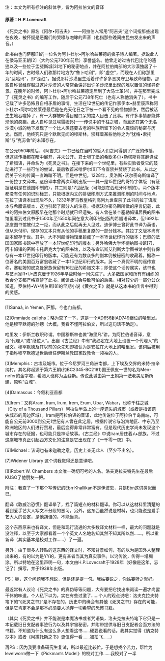 注：本文为所有标注的斜体字，皆为阿拉伯文的音译

#### 原著：H.P.Lovecraft

《死灵之书》原名《阿尔•阿吉夫》 ——阿拉伯人常用“阿吉夫”这个词指那些出现在夜晚，被怀疑是恶魔们的哭嚎与咆哮的声音（也指那些晚间由昆虫发出来的声音。）

此书由也门萨那[1]的一位名为阿卜杜尔•阿尔哈兹莱德的疯子诗人编著。据说此人在倭马亚王朝[2]（大约公元700年前后）享誉盛名。他曾走访过古代巴比伦的遗迹以及一些位于孟斐斯城[3]地下的秘密地点，并在阿拉伯南部的大沙漠独居了十年的时间，古时候人们称那片地方为“魯卜哈利”，即"虚空"，而现在人们称那里为"达哈玛"，即"深红"。据说那片沙漠里生活着许许多多恶灵守卫与致命怪物。那些自称曾经穿越过这片沙漠的人常常会讲述出许多沙漠里出现的难以置信的怪异奇景。在晚年的时候，阿卜杜尔•阿尔哈兹莱德定居到了大马士革[4]，并在那里完成了《死灵之书》的编写工作，随后于公元738年死亡（也有人称他消失了）。书中记载了许多恐怖且自相矛盾的事情。生活在12世纪的传记作家伊本•赫里康声称阿卜杜尔•阿尔哈兹莱德最后是在光天化日之下被一个看不见的怪物抓住，然后被活生生地吞噬掉了，有一大群被吓得目瞪口呆的路人目击了此事。有许多事情都能体现他的疯癫。此人自称见过埃雷姆[5]——传说中的千柱之城，而且还在某个无名沙漠小城的地下发现了一个比人类还要古老的种族所留下的令人震惊的秘密与历史。然而，他终究只是个默默无闻的穆斯林，崇拜着某些他称之为“犹格•索托斯”与“克苏鲁”的未知存在。

在公元950年前后，《阿吉夫》一书已经在当时的哲人们之间得到了广泛的传播，但这些传播都在暗中展开，并未公开。君士坦丁堡的希欧多尔•勒塔斯将其翻译成了希腊语，并命名为《死灵之书》。在接下来的一个世纪里，有些实验者受它的鼓动进行了一些可怕的尝试，最后牧首米哈伊尔[6]下令查禁并焚烧了此书。从此之后关于它的传闻一直晦暗不明。但是中世纪，1228年，奥洛斯•沃尔密乌斯编译了一份拉丁文译本。这份译本曾两次印刷出版——其一是15世纪的哥特字体版（有证据证明是在德国印制的），其二则是17世纪版（可能是在西班牙印制的）。两个版本都没有任何的识别标志，只能根据内文的排版印刷方式来推测印刷的时间与地点。在拉丁语译本出现后不久，1232年罗马教皇格列高列九世查禁了此书的拉丁语版本与希腊语版本，这也引起了部分人的注意。根据沃尔密乌斯所做的序言记载，此书的阿拉伯文原版早在他那个时期就已经遗失。有人曾在某个塞勒姆镇居民的图书馆里看到过此书于1500年至1550年间在意大利印制出版的希腊语译本，但1692年那座图书馆被付之一炬，而从此之后就再无人见过。迪伊博士曾将此书译为英语，但从未付印，现存的文本只有从他的手稿里复原的一部分残本。其拉丁文版本尚有副本留存于世。其中，大不列颠博物馆里锁藏了一本15世纪印行的版本；巴黎的法国国家图书馆中存放了一本17世纪印行的版本；另外哈佛大学怀德纳图书馆[7]，阿卡姆镇的密斯卡托尼克大学的图书馆，以及布宜诺斯艾利斯大学图书馆中则各保存有一本17世纪印行的版本。可能还有为数众多的副本仍被秘密的收藏着。据称一位著名的美国百万富翁收藏了一本15世纪印行的版本。另一个真假不明的谣传宣称，塞勒姆的皮克曼家族保留有16世纪的希腊文本；即使这个谣传属实，该书也与艺术家R•U•皮克曼于1926年早些时候一同失踪了。大多数国家和所有有组织的教会分支都严格查禁了此书。阅读此书会导致可怕的后果。相对较少的一部分公众知道，罗伯特•W•钱伯斯[8]的早期小说《黄衣之王》就是从这本书的传言中得到的灵感。

-----------

[1]Sanaá, in Yemen, 萨那，今也门首都。

[2]Ommiade caliphs：略为查了一下，这是一个AD656到AD749继位的哈里发。他是穆罕默德的孙甥（大概，我看不懂阿拉伯文，所以这句话不确定）。

哈里发：伊斯兰教职称谓。中国穆斯林也做“海里凡”讲。为阿拉伯语音译，意为“代理人”或“继位人”。出自《古兰经》中有“我必定在大地上设置一个代理人”的经文。穆罕默德及其以前的众先知即被认为是安拉在大地上的哈里发。该词后被用于指称穆罕默德逝世后继任伊斯兰教国家政教合一领袖的人。

[3]Memphis：古埃及城市。位于今尼罗河三角洲南部，上下埃及交界的米特·拉辛纳村。其名称起源于第六王朝(约BC2345-BC2181)国王佩皮一世的名为Men-nefer的金字塔，希腊人讹称为孟斐斯。传说此城由第一王朝第一法老美尼斯所建，原称“白城”。

[4]Damascus：今叙利亚首都

[5]Irem：又称Aram, Iram, Irum, Irem, Erum, Ubar, Wabar，也称千柱之城（City of a Thousand Pillars）阿拉伯半岛上的一座遗失的城市（或者是指该遗失城市的周边区域）。Iram是阿拉伯语的音译，此地传说位于阿拉伯半岛南端，可能自公元前3000到公元1世纪有人曾在此定居。根据传说它与沿海地区、中东乃至欧洲地区的人们进行贸易，最后变得非常非常富有。但是现代历史学尚未发现这个城市存在的证据，也可能只是神话故事。《古兰经》中说Iram居住着عاد部族。不过这座城市真正引起西方文化的注意是它出现在了《一千零一夜》中。

[6]Michael：该词也有米迦勒之意。历史上查无此人（至少不出名）。

[7]Widener Library 这个词我觉得还是意译吧。

[8]Robert W. Chambers 本文唯一确切可考的人名。洛夫克拉夫特先生在最后KUSO了他朋友一把。

附注：我查了一下那个写传记的Ebn·Khallikan不是伊波恩，只是Ebn这词类似而已。

翻译《敦威治恐慌》翻译晕了，找了篇短点的材料翻译。你可以从这材料里清楚的看到爱手艺大人写文不分段的恶习。另外，这东西虽然说是材料，也只能说是爱手艺大人的设定，是他胡诌的，不能当真。

这个东西原来也有译文，但是和现行流通的大多数译文材料一样，最大的问题就是没注释，以至于大家都看着一个个英文人名地名知其然不知其所以然……。所以重新译（其实基本是校对工作……）了一遍。

另外：由于很多人转贴的这东西的译文时，不知背景如何，有的以为是国外人整理出来的，有的以为是YY的，更有甚者当其为真实事件。以讹传讹，传得一塌糊涂。所以特地在这里声明一句，本文由H.P.Lovecraft于1928年（好像是这年，忘记了）撰写，并于1938年出版。

PS：呃，这个问题我不想说，但是还是提一句。我姑妄说之，你姑妄听之就好。

最近常有人议论《死灵之书》的真伪等等问题，大有要把它找出来阅读一遍才尚罢干休的味道。个人私下以为，实在有些过激了……个人的观点说吧：洛夫克拉夫特笔下的“《死灵之书》”是不存在的，历史中的确会有其他《死灵之书》存在的可能，但是它肯定不会是那本必须要人抛弃一切希望的恐怖书籍。

（其实《死灵之书》并不能说是本魔法书或者咒语集，洛夫克拉夫特笔下它只是一本记载旧日支配者事迹行为以及其宇宙秘密，并附带提供与旧日支配者会面方法的书籍。不知道为什么有这么多人想看这书……硬要说看的话，我其实觉得《纳克特抄本》或者《阿撒托斯之书》更值得一看……被拍飞……）

再PS：因为我要准备研究生复试，所以最近比较忙。于是想找个苦力，帮忙为levelworm做一下《Pickman‘s Model》的校对工作……我校对了一半
